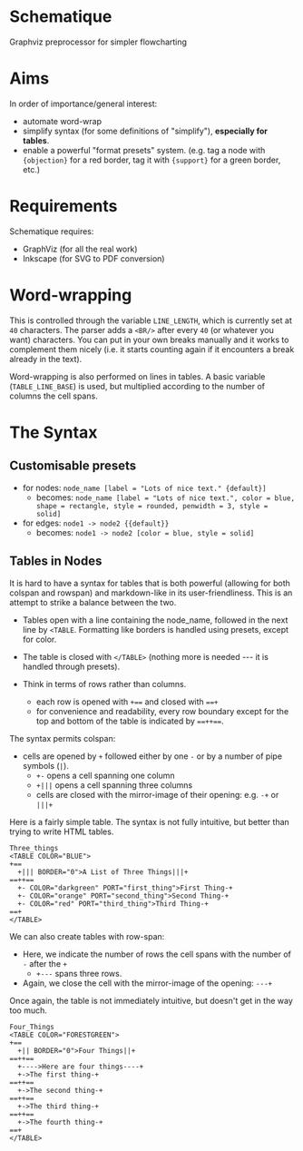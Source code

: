 # Schematique
Graphviz preprocessor for simpler flowcharting

# Aims

In order of importance/general interest:
- automate word-wrap
- simplify syntax (for some definitions of "simplify"), **especially for tables**.
- enable a powerful "format presets" system. (e.g. tag a node with `{objection}` for a red border, tag it with `{support}` for a green border, etc.)

# Requirements

Schematique requires:
- GraphViz (for all the real work)
- Inkscape (for SVG to PDF conversion)

# Word-wrapping

This is controlled through the variable `LINE_LENGTH`, which is currently set at `40` characters. The parser adds a `<BR/>` after every `40` (or whatever you want) characters. You can put in your own breaks manually and it works to complement them nicely (i.e. it starts counting again if it encounters a break already in the text).

Word-wrapping is also performed on lines in tables. A basic variable (`TABLE_LINE_BASE`) is used, but multiplied according to the number of columns the cell spans.

# The Syntax

## Customisable presets

- for nodes: `node_name [label = "Lots of nice text." {default}]`
  - becomes: `node_name [label = "Lots of nice text.", color = blue, shape = rectangle, style = rounded, penwidth = 3, style = solid]`
- for edges: `node1 -> node2 {{default}}`
  - becomes: `node1 -> node2 [color = blue, style = solid]`

## Tables in Nodes

It is hard to have a syntax for tables that is both powerful (allowing for both colspan and rowspan) and markdown-like in its user-friendliness. This is an attempt to strike a balance between the two.

- Tables open with a line containing the node_name, followed in the next line by `<TABLE`. Formatting like borders is handled using presets, except for color.
- The table is closed with `</TABLE>` (nothing more is needed --- it is handled through presets).

- Think in terms of rows rather than columns.
  - each row is opened with `+==` and closed with `==+`
  - for convenience and readability, every row boundary except for the top and bottom of the table is indicated by `==++==`.

The syntax permits colspan:

- cells are opened by `+` followed either by one `-` or by a number of pipe symbols (`|`). 
    - `+-` opens a cell spanning one column
    - `+|||` opens a cell spanning three columns
    - cells are closed with the mirror-image of their opening: e.g. `-+` or `|||+`

Here is a fairly simple table. The syntax is not fully intuitive, but better than trying to write HTML tables.

~~~
Three_things 
<TABLE COLOR="BLUE">
+==
  +||| BORDER="0">A List of Three Things|||+
==++==
  +- COLOR="darkgreen" PORT="first_thing">First Thing-+
  +- COLOR="orange" PORT="second_thing">Second Thing-+
  +- COLOR="red" PORT="third_thing">Third Thing-+
==+
</TABLE>
~~~

We can also create tables with row-span:
- Here, we indicate the number of rows the cell spans with the number of `-` after the `+`
  - `+---` spans three rows.
- Again, we close the cell with the mirror-image of the opening: `---+`

Once again, the table is not immediately intuitive, but doesn't get in the way too much.

~~~
Four_Things
<TABLE COLOR="FORESTGREEN">
+==
  +|| BORDER="0">Four Things||+
==++==
  +---->Here are four things----+
  +->The first thing-+
==++==
  +->The second thing-+
==++==
  +->The third thing-+
==++==
  +->The fourth thing-+
==+
</TABLE>
~~~

